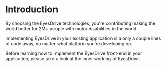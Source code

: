 # Introduction

By choosing the EyesDrive technologies, you're contributing making the world better for 2M+ people with  motor disabilities in the world.

Implementing EyesDrive in your existing application is a only a couple lines of code away, no matter what platform you're developing on.

Before learning how to implement the EyesDrive front-end in your application, please take a look at the inner working of EyesDrive.